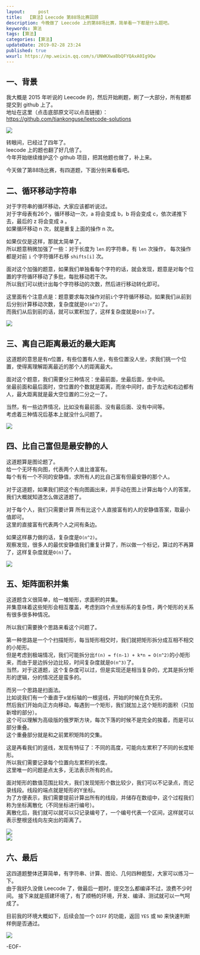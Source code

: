 ```yaml
---   
layout:     post  
title:  【算法】Leecode 第88场比赛回顾  
description: 今晚做了 Leecode 上的第88场比赛，简单看一下都是什么题吧。  
keywords: 算法  
tags: [算法]    
categories: [算法]  
updateDate: 2019-02-28 23:24   
published: true 
wxurl: https://mp.weixin.qq.com/s/UNWKXwaBbQFYQAxA0Ig9Qw  
---  
```



## 一、背景  


我大概是 2015 年听说的 Leecode 的，然后开始刷题，刷了一大部分，所有题都提交到 github 上了。  
地址在这里（点击底部原文可以点击链接）： https://github.com/tiankonguse/leetcode-solutions  


![](https://res2019.tiankonguse.com/images/2019/02/leecode88-01.png)  


转眼间，已经过了四年了。  
leecode 上的题也翻了好几倍了。  
今年开始继续维护这个 github 项目，把其他题也做了，补上来。  


今天做了第88场比赛，有四道题，下面分别来看看吧。  

## 二、循环移动字符串  


对于字符串的循环移动，大家应该都听说过。  
对于字母表有26个，循环移动一次，a 将会变成 b，b 将会变成 c，依次递推下去，最后的 z 将会变成 a 。  
如果循环移动 n 次，就是重复上面的操作 n 次。  


如果仅仅是这样，那就太简单了。  
所以题意稍微加强了一些：对于长度为 `len` 的字符串，有 `len` 次操作， 每次操作都是对前 `i` 个字符循环右移 `shifts[i]` 次。  


面对这个加强的题意，如果我们单独看每个字符的话，就会发现，题意是对每个位置的字符循环移动了多批，每批移动若干次。  
所以我们可以统计出每个字符移动的次数，然后进行移动转化即可。  


这里面有个注意点是：题意要求每次操作对前`i`个字符循环移动，如果我们从前到后分别计算移动次数，复杂度就是`O(n^2)`了。  
而我们从后到前的话，就可以累积加了，这样复杂度就是`O(n)`了。  


![](https://res2019.tiankonguse.com/images/2019/02/leecode88-02.png)  


## 三、离自己距离最近的最大距离  


这道题的意思是有n位置，有些位置有人坐，有些位置没人坐，求我们挑一个位置，使得离理解距离最近的那个人的距离最大。  


面对这个题意，我们需要分三种情况：坐最前面，坐最后面，坐中间。  
坐最前面和最后面时，空位置的个数就是距离，而坐中间时，由于左边和右边都有人，最大距离就是最大空位置的二分之一了。  


当然，有一些边界情况，比如没有最前面、没有最后面、没有中间等。  
考虑着三种情况后基本上就没什么问题了。  


![](https://res2019.tiankonguse.com/images/2019/02/leecode88-03.png)  


## 四、比自己富但是最安静的人  


这道题算是图论题了。  
给一个无环有向图，代表两个人谁比谁富有。  
每个有有一个不同的安静值，求所有人的比自己富有但最安静的那个人。  


对于这道题，如果我们把这个有向图画出来，并手动在图上计算出每个人的答案，我们大概就知道怎么做这道题了。  


对于每个人，我们只需要计算 所有比这个人直接富有的人的安静值答案，取最小值即可。  
这里的直接富有代表两个人之间有条边。  


如果这样暴力做的话，复杂度是`O(n^2)`。  
观察发现，很多人的最优安静值我们重复计算了，所以做一个标记，算过的不再算了，这样复杂度就是`O(n)`了。  


![](https://res2019.tiankonguse.com/images/2019/02/leecode88-04.png)  


## 五、矩阵面积并集  


这道题含义很简单，给一堆矩形，求面积的并集。  
并集意味着这些矩形会相互覆盖，考虑到四个点坐标系的复杂性，两个矩形的关系有很多很多种情况。  


所以我们需要换个思路来看这个问题了。  


第一种思路是一个个扫描矩形，每当矩形相交时，我们就把矩形拆分成互相不相交的小矩形。  
但是考虑到极端情况，我们可能拆分出`f(n) = f(n-1) + k*n = O(n^2)`的小矩形来，而由于是边拆分边比较，时间复杂度就是`O(n^3)`了。  
当然，对于这道题，这个复杂度可以过，但是实现还是相当复杂的，尤其是拆分矩形的逻辑，分的情况还是蛮多的。  


而另一个思路是扫面法。  
比如说我们有一个垂直于x坐标轴的一根竖线，开始的时候在负无穷。  
然后我们开始向正方向移动，每遇到一个矩形，我们就加上这个矩形的面积（只加新增的部分）。  
这个可以理解为高级版的俄罗斯方块，每次下落的时候不是完全的挨着，而是可以部分重叠。  
这个重叠部分就是和之前累积矩阵的交集。  


这是再看我们的竖线，发现有特征了：不同的高度，可能向左累积了不同的长度矩形。  
所以我们需要记录每个位置向左累积的长度。  
这里唯一的问题是点太多，无法表示所有的点。  


面对矩形的数值范围比较大，我们发现矩形个数比较少，我们可以不记录点，而记录线段。线段的端点就是矩形的Y坐标。    
为了方便表示，我们需要提前计算出所有的线段，并储存在数组中，这个过程我们称为坐标离散化（不同坐标进行编号）。  
离散化后，我们就可以就可以只记录编号了，一个编号代表一个区间，这样就可以表示整根竖线向左突出的距离了。  


![](https://res2019.tiankonguse.com/images/2019/02/leecode88-05.png)  
![](https://res2019.tiankonguse.com/images/2019/02/leecode88-06.png)  


## 六、最后  


这四道题整体还算简单，有字符串、计算、图论、几何四种题型，大家可以练习一下。  
由于我好久没做 Leecode 了，做最后一题时，提交怎么都编译不过，浪费不少时间。
接下来就是搭建环境了，有了顺畅的环境，开发、编译、测试就可以一气呵成了。  


目前我的环境大概如下，后续会加一个 `DIFF` 的功能，返回 `YES` 或 `NO` 来快速判断样例是否通过。  


![](https://res2019.tiankonguse.com/images/2019/02/leecode88-07.png)  



-EOF-  


  
